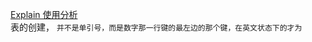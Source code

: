 <a href="https://segmentfault.com/a/1190000008131735">Explain 使用分析</a></br>
表的创建， ` 并不是单引号，而是数字那一行键的最左边的那个键，在英文状态下的才为 `</br>
